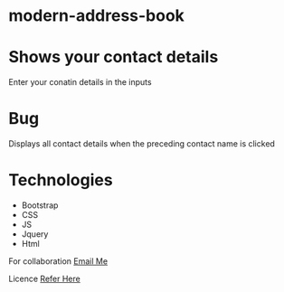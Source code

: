 # modern-address-book

# Shows your contact details 
Enter your conatin details in the inputs 

# Bug 
Displays all contact details when the preceding contact name is clicked

# Technologies
* Bootstrap
* CSS
* JS 
* Jquery
* Html

For collaboration
[Email Me](mailto:vantablanta@gamil.com)

Licence
[Refer Here](https://github.com/vantablanta/modern-address-book/blob/master/LICENSE)



